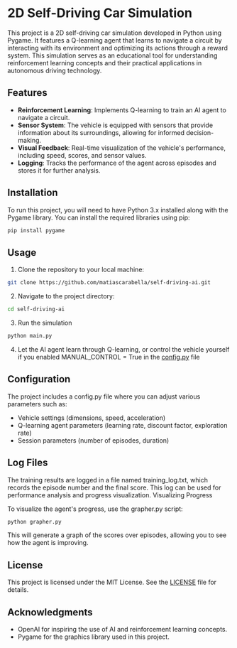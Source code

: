 # 2D Self-Driving Car Simulation

This project is a 2D self-driving car simulation developed in Python using Pygame. It features a Q-learning agent that learns to navigate a circuit by interacting with its environment and optimizing its actions through a reward system. This simulation serves as an educational tool for understanding reinforcement learning concepts and their practical applications in autonomous driving technology.

## Features
- **Reinforcement Learning**: Implements Q-learning to train an AI agent to navigate a circuit.
- **Sensor System**: The vehicle is equipped with sensors that provide information about its surroundings, allowing for informed decision-making.
- **Visual Feedback**: Real-time visualization of the vehicle's performance, including speed, scores, and sensor values.
- **Logging**: Tracks the performance of the agent across episodes and stores it for further analysis.

## Installation
To run this project, you will need to have Python 3.x installed along with the Pygame library. You can install the required libraries using pip:

```bash
pip install pygame
```

## Usage
1. Clone the repository to your local machine:
```bash
git clone https://github.com/matiascarabella/self-driving-ai.git
```
2. Navigate to the project directory:
```bash
cd self-driving-ai
```
3. Run the simulation
```bash
python main.py
```
4. Let the AI agent learn through Q-learning, or control the vehicle yourself if you enabled MANUAL_CONTROL = True in the [config.py](https://github.com/MatiasCarabella/self-learning-ai.git) file

## Configuration

The project includes a config.py file where you can adjust various parameters such as:
- Vehicle settings (dimensions, speed, acceleration)
- Q-learning agent parameters (learning rate, discount factor, exploration rate)
- Session parameters (number of episodes, duration)

## Log Files

The training results are logged in a file named training_log.txt, which records the episode number and the final score. This log can be used for performance analysis and progress visualization.
Visualizing Progress

To visualize the agent's progress, use the grapher.py script:
```bash
python grapher.py
```
This will generate a graph of the scores over episodes, allowing you to see how the agent is improving.
## License
This project is licensed under the MIT License. See the [LICENSE](https://github.com/MatiasCarabella/self-learning-ai/blob/main/LICENSE) file for details.

## Acknowledgments
- OpenAI for inspiring the use of AI and reinforcement learning concepts.
- Pygame for the graphics library used in this project.
